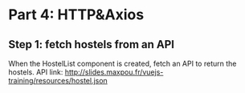 # Part 4: HTTP&Axios

## Step 1: fetch hostels from an API

When the HostelList component is created, fetch an API to return the hostels.
API link: http://slides.maxpou.fr/vuejs-training/resources/hostel.json